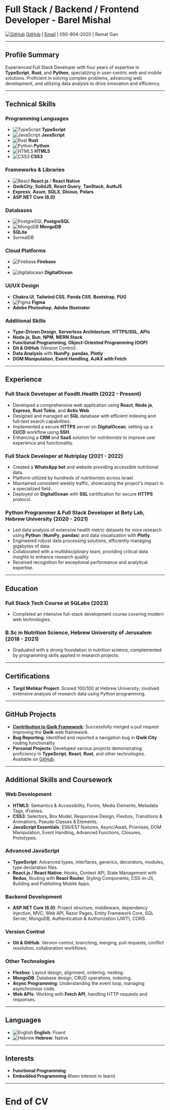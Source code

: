 # **Full Stack / Backend / Frontend Developer - Barel Mishal**

[![GitHub](https://img.icons8.com/ios-glyphs/20/000000/github.png)](https://github.com/barel-mishal/) [GitHub](https://github.com/barel-mishal/) | [Email](mailto:barel.mishal@mail.huji.ac.il) | 050-904-2020 | Ramat Gan

---

## **Profile Summary**

Experienced Full Stack Developer with four years of expertise in **TypeScript**, **Rust**, and **Python**, specializing in user-centric web and mobile solutions. Proficient in solving complex problems, advancing web development, and utilizing data analysis to drive innovation and efficiency.

---

## **Technical Skills**

### **Programming Languages**

- ![TypeScript](https://img.icons8.com/color/20/000000/typescript.png) **TypeScript**
- ![JavaScript](https://img.icons8.com/color/20/000000/javascript.png) **JavaScript**
- ![Rust](https://img.icons8.com/color/20/000000/rust-programming-language.png) **Rust**
- ![Python](https://img.icons8.com/color/20/000000/python.png) **Python**
- ![HTML5](https://img.icons8.com/color/20/000000/html-5--v1.png) **HTML5**
- ![CSS3](https://img.icons8.com/color/20/000000/css3.png) **CSS3**

### **Frameworks & Libraries**

- ![React](https://img.icons8.com/color/20/000000/react-native.png) **React.js** / **React Native**
- **QwikCity**, **SolidJS**, **React Query**, **TanStack**, **AuthJS**
- **Express**, **Axum**, **SQLX**, **Dioxus**, **Polars**
- **ASP.NET Core (6.0)**

### **Databases**

- ![PostgreSQL](https://img.icons8.com/color/20/000000/postgreesql.png) **PostgreSQL**
- ![MongoDB](https://img.icons8.com/color/20/000000/mongodb.png) **MongoDB**
- **SQLite**
- SurrealDB

### **Cloud Platforms**

- ![Firebase](https://img.icons8.com/color/20/000000/firebase.png) **Firebase**
- 
- ![digitalocean](https://img.icons8.com/?size=20&id=113621&format=png&color=000000) **DigitalOcean**

### **UI/UX Design**

- **Chakra UI**, **Tailwind CSS**, **Panda CSS**, **Bootstrap**, **PUG**
- ![Figma](https://img.icons8.com/color/20/000000/figma--v1.png) **Figma**
- **Adobe Photoshop**, **Adobe Illustrator**

### **Additional Skills**

- **Type-Driven Design**, **Serverless Architecture**, **HTTPS/SSL**, **APIs**
- **Node.js**, **Bun**, **NPM**, **MERN Stack**
- **Functional Programming**, **Object-Oriented Programming (OOP)**
- **Git & GitHub** (Version Control)
- **Data Analysis** with **NumPy**, **pandas**, **Plotly**
- **DOM Manipulation**, **Event Handling**, **AJAX with Fetch**

---

## **Experience**

### **Full Stack Developer at FoodIt.Health** (2022 - Present)

- Developed a comprehensive web application using **React**, **Node.js**, **Express**, **Rust Tokio**, and **Actix Web**.
- Designed and managed an **SQL** database with efficient indexing and full-text search capabilities.
- Implemented a secure **HTTPS** server on **DigitalOcean**, setting up a **CI/CD** workflow using **SSH**.
- Enhancing a **CRM** and **SaaS** solution for nutritionists to improve user experience and functionality.

### **Full Stack Developer at Nutriplay** (2021 - 2022)

- Created a **WhatsApp bot** and website providing accessible nutritional data.
- Platform utilized by hundreds of nutritionists across Israel.
- Maintained consistent weekly traffic, showcasing the project's impact in a specialized field.
- Deployed on **DigitalOcean** with **SSL** certification for secure **HTTPS** protocol.

### **Python Programmer & Full Stack Developer at Bety Lab, Hebrew University** (2020 - 2021)

- Led data analysis of extensive health metric datasets for mice research using **Python** (**NumPy**, **pandas**) and data visualization with **Plotly**.
- Engineered robust data processing solutions, efficiently managing gigabytes of data.
- Collaborated with a multidisciplinary team, providing critical data insights to enhance research quality.
- Received recognition for exceptional performance and analytical expertise.

---

## **Education**

### **Full Stack Tech Course at SQLabs** (2023)

- Completed an intensive full-stack development course covering modern web technologies.

### **B.Sc in Nutrition Science, Hebrew University of Jerusalem** (2018 - 2021)

- Graduated with a strong foundation in nutrition science, complemented by programming skills applied in research projects.

---

## **Certifications**

- **Targil Mehkar Project**: Scored 100/100 at Hebrew University; involved extensive analysis of research data using Python programming.

---

## **GitHub Projects**

- [**Contribution to Qwik Framework**](https://github.com/BuilderIO/qwik/pull/1724): Successfully merged a pull request improving the **Qwik** web framework.
- **Bug Reporting**: Identified and reported a navigation bug in **Qwik City** routing functionality.
- **Personal Projects**: Developed various projects demonstrating proficiency in **TypeScript**, **React**, **Rust**, and other technologies. Available on [GitHub](https://github.com/barel-mishal/).

---

## **Additional Skills and Coursework**

### **Web Development**

- **HTML5**: Semantics & Accessibility, Forms, Media Elements, Metadata Tags, iFrames.
- **CSS3**: Selectors, Box Model, Responsive Design, Flexbox, Transitions & Animations, Pseudo Classes & Elements.
- **JavaScript Essentials**: ES6/ES7 features, Async/Await, Promises, DOM Manipulation, Event Handling, Advanced Functions, Closures, Prototypes.

### **Advanced JavaScript**

- **TypeScript**: Advanced types, interfaces, generics, decorators, modules, type declaration files.
- **React.js / React Native**: Hooks, Context API, State Management with **Redux**, Routing with **React Router**, Styling Components, CSS-in-JS, Building and Publishing Mobile Apps.

### **Backend Development**

- **ASP.NET Core (6.0)**: Project structure, middleware, dependency injection, MVC, Web API, Razor Pages, Entity Framework Core, SQL Server, MongoDB, Authentication & Authorization (JWT), CORS.

### **Version Control**

- **Git & GitHub**: Version control, branching, merging, pull requests, conflict resolution, collaboration workflows.

### **Other Technologies**

- **Flexbox**: Layout design, alignment, ordering, nesting.
- **MongoDB**: Database design, CRUD operations, indexing.
- **Async Programming**: Understanding the event loop, managing asynchronous code.
- **Web APIs**: Working with **Fetch API**, handling HTTP requests and responses.

---

## **Languages**

- ![English](https://img.icons8.com/color/20/000000/usa.png) **English**: Fluent
- ![Hebrew](https://img.icons8.com/color/20/000000/israel.png) **Hebrew**: Native

---

## **Interests**

- **Functional Programming**
- **Embedded Programming** (Keen interest to learn)

---

# **End of CV**
